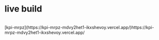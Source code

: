 # live build
<br>
 [kpi-mrpz](https://kpi-mrpz-mdvy2het1-ikxshevoy.vercel.app/)https://kpi-mrpz-mdvy2het1-ikxshevoy.vercel.app/
